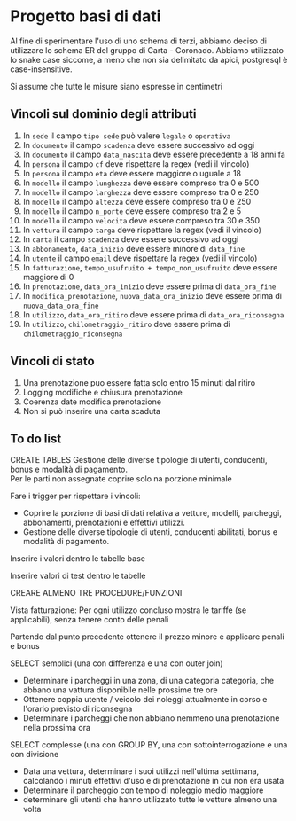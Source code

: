 # Progetto basi di dati
Al fine di sperimentare l'uso di uno schema di terzi, abbiamo deciso di utilizzare lo schema ER del gruppo di Carta - Coronado.
Abbiamo utilizzato lo snake case siccome, a meno che non sia delimitato da apici, postgresql è case-insensitive.

Si assume che tutte le misure siano espresse in centimetri
## Vincoli sul dominio degli attributi
1.  In `sede` il campo `tipo sede` può valere `legale` o `operativa`
2.  In `documento` il campo `scadenza` deve essere successivo ad oggi
3.  In `documento` il campo `data_nascita` deve essere precedente a 18 anni fa
4.  In `persona` il campo `cf` deve rispettare la regex (vedi il vincolo)
5.  In `persona` il campo `eta` deve essere maggiore o uguale a 18
6.  In `modello` il campo `lunghezza` deve essere compreso tra 0 e 500
7.  In `modello` il campo `larghezza` deve essere compreso tra 0 e 250
8.  In `modello` il campo `altezza` deve essere compreso tra 0 e 250
9.  In `modello` il campo `n_porte` deve essere compreso tra 2 e 5
10. In `modello` il campo `velocita` deve essere compreso tra 30 e 350
11. In `vettura` il campo `targa` deve rispettare la regex (vedi il vincolo)
12. In `carta` il campo `scadenza` deve essere successivo ad oggi
13. In `abbonamento`, `data_inizio` deve essere minore di `data_fine`
14. In `utente` il campo `email` deve rispettare la regex (vedi il vincolo)
15. In `fatturazione`, `tempo_usufruito + tempo_non_usufruito` deve essere maggiore di 0
16. In `prenotazione`, `data_ora_inizio` deve essere prima di `data_ora_fine`
17. In `modifica_prenotazione`, `nuova_data_ora_inizio` deve essere prima di `nuova_data_ora_fine`
18. In `utilizzo`, `data_ora_ritiro` deve essere prima di `data_ora_riconsegna`
19. In `utilizzo`, `chilometraggio_ritiro` deve essere prima di `chilometraggio_riconsegna`

## Vincoli di stato
1.  Una prenotazione puo essere fatta solo entro 15 minuti dal ritiro
2.  Logging modifiche e chiusura prenotazione
3.  Coerenza date modifica prenotazione
4.  Non si può inserire una carta scaduta


## To do list
CREATE TABLES
Gestione delle diverse tipologie di utenti, conducenti, bonus e modalità di pagamento.  
Per le parti non assegnate coprire solo na porzione minimale  

Fare i trigger per rispettare i vincoli:
* Coprire la porzione di basi di dati relativa a vetture, modelli, parcheggi, abbonamenti, prenotazioni e effettivi utilizzi.
* Gestione delle diverse tipologie di utenti, conducenti abilitati, bonus e modalità di pagamento.

Inserire i valori dentro le tabelle base

Inserire valori di test dentro le tabelle

CREARE ALMENO TRE PROCEDURE/FUNZIONI

Vista fatturazione: Per ogni utilizzo concluso mostra le tariffe (se applicabili), senza tenere conto delle penali

Partendo dal punto precedente ottenere il prezzo minore e applicare penali e bonus

SELECT semplici (una con differenza e una con outer join)
* Determinare i parcheggi in una zona, di una categoria categoria, che abbano una vattura disponibile nelle prossime tre ore
* Ottenere coppia utente / veicolo dei noleggi attualmente in corso e l'orario previsto di riconsegna
* Determinare i parcheggi che non abbiano nemmeno una prenotazione nella prossima ora

SELECT complesse (una con GROUP BY, una con sottointerrogazione e una con divisione
* Data una vettura, determinare i suoi utilizzi nell'ultima settimana, calcolando i minuti effettivi d'uso e di prenotazione in cui non era usata
* Determinare il parcheggio con tempo di noleggio medio maggiore
* determinare gli utenti che hanno utilizzato tutte le vetture almeno una volta